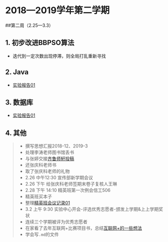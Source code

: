 # 2018—2019学年第二学期
##第二周（2.25—3.3）

## 1. 初步改进BBPSO算法
* 迭代到一定次数出现停滞，则全局打乱重新寻找

## 2. Java
* [实验报告01](https://github.com/RuYunW/JavaHomework/blob/master/实验1/201711010202王汝芸17计2报告1.pdf)

## 3. 数据库
* [实验报告01](https://github.com/RuYunW/DataBase/blob/master/201711010202王汝芸-作业01.docx)


## 4. 其他
> * 撰写思想汇报2018-12、2019-3
> * 处理李涛老师图书馆丢书
> * 与张婷交接[齐鲁师轩投稿](https://github.com/RuYunW/Text/blob/master/齐鲁师轩交接.docx)
> * 还张庆科老师书
> * 取了张庆科老师的礼物
> * 2.26 中午12:30 宣传部新学期会议
> * 2.26 下午 给张庆科老师签期末卷子复核人王琳
> * 2.28 下午 14:10 精英班第一次例会信工506
> * 精英班买本子
> * 整理[精英班会议记录01](https://github.com/RuYunW/Text/blob/master/精英班第一次例会.pdf)
> * 3.2 上午 9:30 实验中心开会-评选优秀志愿者-颁发上学期&上上学期奖状
> * 连续三个学期被评为优秀志愿者
> * 在家看了去年互联网+比赛项目书，总结[互联网+的一些想法](https://github.com/RuYunW/Text/blob/master/互联网%2B的一些想法.pdf)
> * 学会写```.md```的文件




